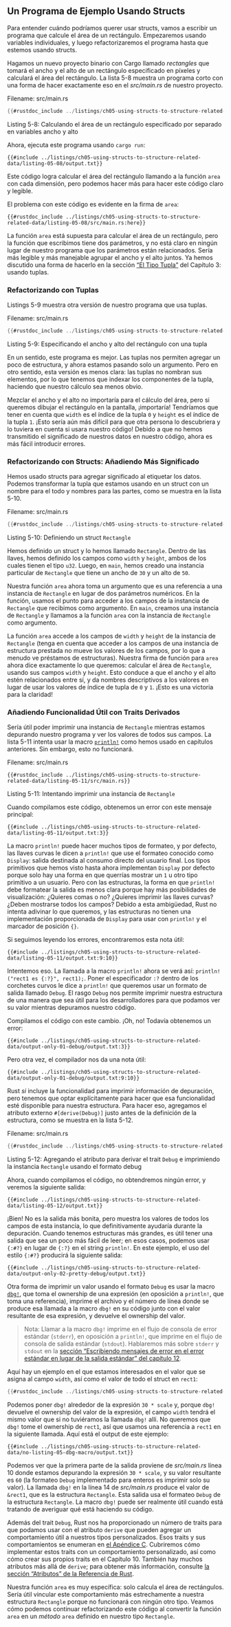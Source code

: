 ## Un Programa de Ejemplo Usando Structs

Para entender cuándo podríamos querer usar structs, vamos a escribir un
programa que calcule el área de un rectángulo. Empezaremos usando variables
individuales, y luego refactorizaremos el programa hasta que estemos usando
structs.

Hagamos un nuevo proyecto binario con Cargo llamado *rectangles* que tomará
el ancho y el alto de un rectángulo especificado en píxeles y calculará el área
del rectángulo. La lista 5-8 muestra un programa corto con una forma de hacer
exactamente eso en el *src/main.rs* de nuestro proyecto.

<span class="filename">Filename: src/main.rs</span>

```rust
{{#rustdoc_include ../listings/ch05-using-structs-to-structure-related-data/listing-05-08/src/main.rs:all}}
```

<span class="caption">Listing 5-8: Calculando el área de un rectángulo
especificado por separado en variables ancho y alto</span>

Ahora, ejecuta este programa usando `cargo run`:

```console
{{#include ../listings/ch05-using-structs-to-structure-related-data/listing-05-08/output.txt}}
```

Este código logra calcular el área del rectángulo llamando a la función `area`
con cada dimensión, pero podemos hacer más para hacer este código claro y
legible.

El problema con este código es evidente en la firma de `area`:

```rust,ignore
{{#rustdoc_include ../listings/ch05-using-structs-to-structure-related-data/listing-05-08/src/main.rs:here}}
```

La función `area` está supuesta para calcular el área de un rectángulo, pero
la función que escribimos tiene dos parámetros, y no está claro en ningún
lugar de nuestro programa que los parámetros están relacionados. Sería más
legible y más manejable agrupar el ancho y el alto juntos. Ya hemos discutido
una forma de hacerlo en la sección [“El Tipo Tupla”][the-tuple-type]<!-- ignore
--> del Capítulo 3: usando tuplas.

### Refactorizando con Tuplas

Listings 5-9 muestra otra versión de nuestro programa que usa tuplas.

<span class="filename">Filename: src/main.rs</span>

```rust
{{#rustdoc_include ../listings/ch05-using-structs-to-structure-related-data/listing-05-09/src/main.rs}}
```

<span class="caption">Listing 5-9: Especificando el ancho y alto del
rectángulo con una tupla</span>

En un sentido, este programa es mejor. Las tuplas nos permiten agregar un poco
de estructura, y ahora estamos pasando solo un argumento. Pero en otro sentido,
esta versión es menos clara: las tuplas no nombran sus elementos, por lo que
tenemos que indexar los componentes de la tupla, haciendo que nuestro
cálculo sea menos obvio.

Mezclar el ancho y el alto no importaría para el cálculo del área, pero si
queremos dibujar el rectángulo en la pantalla, ¡importaría! Tendríamos que
tener en cuenta que `width` es el índice de la tupla `0` y `height` es el índice
de la tupla `1`. ¡Esto sería aún más difícil para que otra persona lo
descubriera y lo tuviera en cuenta si usara nuestro código! Debido a que no
hemos transmitido el significado de nuestros datos en nuestro código, ahora es
más fácil introducir errores.

### Refactorizando con Structs: Añadiendo Más Significado

Hemos usado structs para agregar significado al etiquetar los datos. Podemos
transformar la tupla que estamos usando en un struct con un nombre para el
todo y nombres para las partes, como se muestra en la lista 5-10.

<span class="filename">Filename: src/main.rs</span>

```rust
{{#rustdoc_include ../listings/ch05-using-structs-to-structure-related-data/listing-05-10/src/main.rs}}
```

<span class="caption">Listing 5-10: Definiendo un struct `Rectangle`</span>

Hemos definido un struct y lo hemos llamado `Rectangle`. Dentro de las llaves,
hemos definido los campos como `width` y `height`, ambos de los cuales tienen
el tipo `u32`. Luego, en `main`, hemos creado una instancia particular de
`Rectangle` que tiene un ancho de `30` y un alto de `50`.

Nuestra función `area` ahora toma un argumento que es una referencia a una
instancia de `Rectangle` en lugar de dos parámetros numéricos. En la función,
usamos el punto para acceder a los campos de la instancia de `Rectangle` que
recibimos como argumento. En `main`, creamos una instancia de `Rectangle` y
llamamos a la función `area` con la instancia de `Rectangle` como argumento.

La función `area` accede a los campos de `width` y `height` de la instancia de
`Rectangle` (tenga en cuenta que acceder a los campos de una instancia de
estructura prestada no mueve los valores de los campos, por lo que a menudo
ve préstamos de estructuras). Nuestra firma de función para `area` ahora dice
exactamente lo que queremos: calcular el área de `Rectangle`, usando sus
campos `width` y `height`. Esto conduce a que el ancho y el alto estén
relacionados entre sí, y da nombres descriptivos a los valores en lugar de
usar los valores de índice de tupla de `0` y `1`. ¡Esto es una victoria para
la claridad!

### Añadiendo Funcionalidad Útil con Traits Derivados

Sería útil poder imprimir una instancia de `Rectangle` mientras estamos
depurando nuestro programa y ver los valores de todos sus campos. La lista 5-11
intenta usar la macro [`println!`][println]<!-- ignore --> como hemos usado en
capítulos anteriores. Sin embargo, esto no funcionará.

<span class="filename">Filename: src/main.rs</span>

```rust,ignore,does_not_compile
{{#rustdoc_include ../listings/ch05-using-structs-to-structure-related-data/listing-05-11/src/main.rs}}
```

<span class="caption">Listing 5-11: Intentando imprimir una instancia de 
`Rectangle`</span>

Cuando compilamos este código, obtenemos un error con este mensaje principal:

```text
{{#include ../listings/ch05-using-structs-to-structure-related-data/listing-05-11/output.txt:3}}
```

La macro `println!` puede hacer muchos tipos de formateo, y por defecto, las
llaves curvas le dicen a `println!` que use el formateo conocido como
`Display`: salida destinada al consumo directo del usuario final. Los tipos
primitivos que hemos visto hasta ahora implementan `Display` por defecto
porque solo hay una forma en que querrías mostrar un `1` u otro tipo
primitivo a un usuario. Pero con las estructuras, la forma en que `println!`
debe formatear la salida es menos clara porque hay más posibilidades de
visualización: ¿Quieres comas o no? ¿Quieres imprimir las llaves curvas? ¿Deben
mostrarse todos los campos? Debido a esta ambigüedad, Rust no intenta adivinar
lo que queremos, y las estructuras no tienen una implementación proporcionada
de `Display` para usar con `println!` y el marcador de posición `{}`.

Si seguimos leyendo los errores, encontraremos esta nota útil:

```text
{{#include ../listings/ch05-using-structs-to-structure-related-data/listing-05-11/output.txt:9:10}}
```

Intentemos eso. La llamada a la macro `println!` ahora se verá así:
`println!("rect1 es {:?}", rect1);`. Poner el especificador `:?` dentro de
los corchetes curvos le dice a `println!` que queremos usar un formato de
salida llamado `Debug`. El rasgo `Debug` nos permite imprimir nuestra estructura
de una manera que sea útil para los desarrolladores para que podamos ver su
valor mientras depuramos nuestro código.

Compilamos el código con este cambio. ¡Oh, no! Todavía obtenemos un error:

```text
{{#include ../listings/ch05-using-structs-to-structure-related-data/output-only-01-debug/output.txt:3}}
```

Pero otra vez, el compilador nos da una nota útil:

```text
{{#include ../listings/ch05-using-structs-to-structure-related-data/output-only-01-debug/output.txt:9:10}}
```

Rust *si* incluye la funcionalidad para imprimir información de depuración,
pero tenemos que optar explícitamente para hacer que esa funcionalidad esté
disponible para nuestra estructura. Para hacer eso, agregamos el atributo
externo `#[derive(Debug)]` justo antes de la definición de la estructura, como
se muestra en la lista 5-12.

<span class="filename">Filename: src/main.rs</span>

```rust
{{#rustdoc_include ../listings/ch05-using-structs-to-structure-related-data/listing-05-12/src/main.rs}}
```

<span class="caption">Listing 5-12: Agregando el atributo para derivar el trait 
`Debug` e imprimiendo la instancia `Rectangle` usando el formato debug</span>

Ahora, cuando compilamos el código, no obtendremos ningún error, y veremos la
siguiente salida:

```console
{{#include ../listings/ch05-using-structs-to-structure-related-data/listing-05-12/output.txt}}
```

¡Bien! No es la salida más bonita, pero muestra los valores de todos los
campos de esta instancia, lo que definitivamente ayudaría durante la
depuración. Cuando tenemos estructuras más grandes, es útil tener una salida
que sea un poco más fácil de leer; en esos casos, podemos usar `{:#?}` en
lugar de `{:?}` en el string `println!`. En este ejemplo, el uso del estilo
`{:#?}` producirá la siguiente salida:

```console
{{#include ../listings/ch05-using-structs-to-structure-related-data/output-only-02-pretty-debug/output.txt}}
```

Otra forma de imprimir un valor usando el formato `Debug` es usar la macro
[`dbg!`][dbg]<!-- ignore -->, que toma el ownership de una expresión (en
oposición a `println!`, que toma una referencia), imprime el archivo y el
número de línea donde se produce esa llamada a la macro `dbg!` en su código
junto con el valor resultante de esa expresión, y devuelve el ownership del
valor.

> Nota: Llamar a la macro `dbg!` imprime en el flujo de consola de error
> estándar (`stderr`), en oposición a `println!`, que imprime en el flujo de
> consola de salida estándar (`stdout`). Hablaremos más sobre `stderr` y
> `stdout` en la [sección “Escribiendo mensajes de error en el error estándar
> en lugar de la salida estándar” del capítulo 12][err]<!-- ignore -->.

Aquí hay un ejemplo en el que estamos interesados en el valor que se asigna al
campo `width`, así como el valor de todo el struct en `rect1`:

```rust
{{#rustdoc_include ../listings/ch05-using-structs-to-structure-related-data/no-listing-05-dbg-macro/src/main.rs}}
```

Podemos poner `dbg!` alrededor de la expresión `30 * scale` y, porque `dbg!`
devuelve el ownership del valor de la expresión, el campo `width` tendrá el
mismo valor que si no tuviéramos la llamada `dbg!` allí. No queremos que `dbg!`
tome el ownership de `rect1`, así que usamos una referencia a `rect1` en la
siguiente llamada. Aquí está el output de este ejemplo:

```console
{{#include ../listings/ch05-using-structs-to-structure-related-data/no-listing-05-dbg-macro/output.txt}}
```

Podemos ver que la primera parte de la salida proviene de *src/main.rs* línea
10 donde estamos depurando la expresión `30 * scale`, y su valor resultante es
`60` (la formateo `Debug` implementado para enteros es imprimir solo su valor).
La llamada `dbg!` en la línea 14 de *src/main.rs* produce el valor de `&rect1`,
que es la estructura `Rectangle`. Esta salida usa el formateo `Debug` de la
estructura `Rectangle`. La macro `dbg!` puede ser realmente útil cuando está
tratando de averiguar qué está haciendo su código.

Además del trait `Debug`, Rust nos ha proporcionado un número de traits para
que podamos usar con el atributo `derive` que pueden agregar un comportamiento
útil a nuestros tipos personalizados. Esos traits y sus comportamientos se
enumeran en [el Apéndice C][app-c]<!-- ignore -->. Cubriremos cómo implementar
estos traits con un comportamiento personalizado, así como cómo crear sus
propios traits en el Capítulo 10. También hay muchos atributos más allá de
`derive`; para obtener más información, consulte [la sección “Atributos” de la
Referencia de Rust][attributes].

Nuestra función `area` es muy específica: solo calcula el área de
rectángulos. Sería útil vincular este comportamiento más estrechamente a nuestra
estructura `Rectangle` porque no funcionará con ningún otro tipo. Veamos cómo
podemos continuar refactorizando este código al convertir la función `area` en
un *método* `area` definido en nuestro tipo `Rectangle`. 

[the-tuple-type]: ch03-02-data-types.html#the-tuple-type
[app-c]: appendix-03-derivable-traits.md
[println]: https://doc.rust-lang.org/std/macro.println.html
[dbg]: https://doc.rust-lang.org/std/macro.dbg.html
[err]: ch12-06-writing-to-stderr-instead-of-stdout.html
[attributes]: https://doc.rust-lang.org/reference/attributes.html
